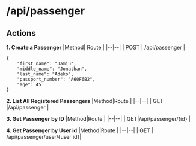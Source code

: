 # /api/passenger

## Actions
**1. Create a Passenger** 
|Method| Route |
|--|--|
| POST | /api/passenger |

    {   
	    "first_name": "Jamiu",
	    "middle_name": "Jonathan",
	    "last_name": "Adeko",
	    "passport_number": "A60F6B2",
	    "age": 45
    }   

**2. List All Registered Passengers**
|Method|Route  |
|--|--|
| GET |/api/passenger  |

**3. Get Passenger by ID**
|Method|Route  |
|--|--|
|  GET|/api/passenger/{id}  |

**4. Get Passenger by User id**
|Method|Route  |
|--|--|
| GET |  /api/passenger/user/{user id}|



